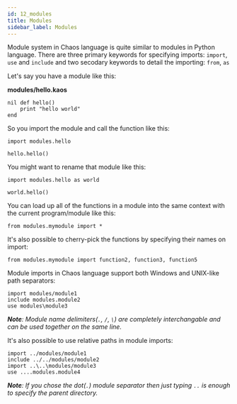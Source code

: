 ```yaml
---
id: 12_modules
title: Modules
sidebar_label: Modules
---
```


Module system in Chaos language is quite similar to modules in Python language. There are three primary keywords for specifying imports: `import`, `use` and `include`
and two secodary keywords to detail the importing: `from`, `as`

Let's say you have a module like this:

**modules/hello.kaos**

```text
nil def hello()
    print "hello world"
end
```

So you import the module and call the function like this:

```text
import modules.hello

hello.hello()
```

You might want to rename that module like this:

```text
import modules.hello as world

world.hello()
```

You can load up all of the functions in a module into the same context with the current program/module like this:

```text
from modules.mymodule import *
```

It's also possible to cherry-pick the functions by specifying their names on import:

```text
from modules.mymodule import function2, function3, function5
```

Module imports in Chaos language support both Windows and UNIX-like path separators:

```text
import modules/module1
include modules.module2
use modules\module3
```

***Note**: Module name delimiters(`.`, `/`, `\`) are completely interchangable and can be used together on the same line.*

It's also possible to use relative paths in module imports:

```text
import ../modules/module1
include ../../modules/module2
import ..\..\modules/module3
use ....modules.module4
```

***Note**: If you chose the dot(`.`) module separator then just typing `..` is enough to specify the parent directory.*
